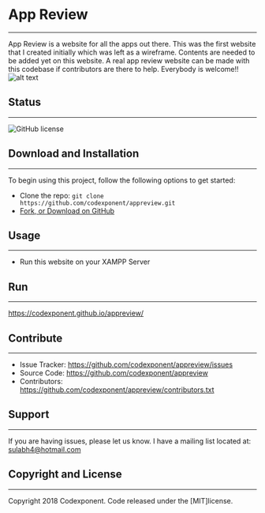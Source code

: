 # App Review
--------

App Review is a website for all the apps out there. This was the first website that I created initially which was left as a wireframe. Contents are needed to be added yet on this website. A real app review website can be made with this codebase if contributors are there to help. Everybody is welcome!!<br /> 
![alt text](https://i.imgur.com/OSysjgp.png)

## Status
--------

![GitHub license](https://img.shields.io/badge/license-MIT-blue.svg)

## Download and Installation
-------

To begin using this project, follow the following options to get started:
* Clone the repo: `git clone https://github.com/codexponent/appreview.git`
* [Fork, or Download on GitHub](https://github.com/codexponent/appreview)

## Usage
-------

- Run this website on your XAMPP Server

## Run
-------

https://codexponent.github.io/appreview/

## Contribute
----------

- Issue Tracker: https://github.com/codexponent/appreview/issues
- Source Code: https://github.com/codexponent/appreview
- Contributors: https://github.com/codexponent/appreview/contributors.txt

## Support
-------

If you are having issues, please let us know.
I have a mailing list located at: sulabh4@hotmail.com

## Copyright and License
-------

Copyright 2018 Codexponent. Code released under the [MIT]license.

